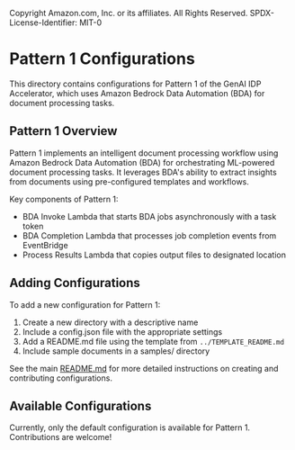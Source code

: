 Copyright Amazon.com, Inc. or its affiliates. All Rights Reserved.
SPDX-License-Identifier: MIT-0

# Pattern 1 Configurations

This directory contains configurations for Pattern 1 of the GenAI IDP Accelerator, which uses Amazon Bedrock Data Automation (BDA) for document processing tasks.

## Pattern 1 Overview

Pattern 1 implements an intelligent document processing workflow using Amazon Bedrock Data Automation (BDA) for orchestrating ML-powered document processing tasks. It leverages BDA's ability to extract insights from documents using pre-configured templates and workflows.

Key components of Pattern 1:
- BDA Invoke Lambda that starts BDA jobs asynchronously with a task token
- BDA Completion Lambda that processes job completion events from EventBridge
- Process Results Lambda that copies output files to designated location

## Adding Configurations

To add a new configuration for Pattern 1:

1. Create a new directory with a descriptive name
2. Include a config.json file with the appropriate settings
3. Add a README.md file using the template from `../TEMPLATE_README.md`
4. Include sample documents in a samples/ directory

See the main [README.md](../README.md) for more detailed instructions on creating and contributing configurations.

## Available Configurations

Currently, only the default configuration is available for Pattern 1. Contributions are welcome!

